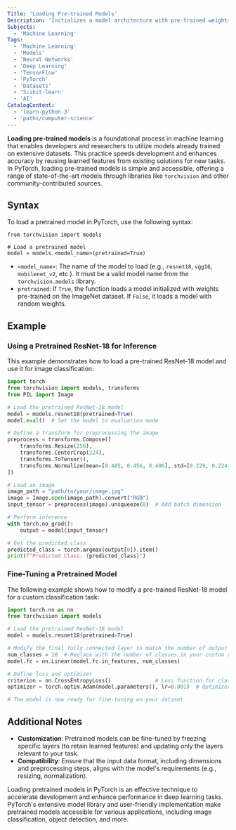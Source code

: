 ```yaml
---
Title: 'Loading Pre-trained Models'
Description: 'Initializes a model architecture with pre-trained weights learned from a large dataset, enabling transfer learning or direct inference.'
Subjects:
  - 'Machine Learning'
Tags:
  - 'Machine Learning'
  - 'Models'
  - 'Neural Networks'
  - 'Deep Learning'
  - 'TensorFlow'
  - 'PyTorch'
  - 'Datasets'
  - 'Scikit-learn'
  - 'AI'
CatalogContent: 
  - 'learn-python-3'
  - 'paths/computer-science'
---
```


**Loading pre-trained models** is a foundational process in machine learning that enables developers and researchers to utilize models already trained on extensive datasets. This practice speeds development and enhances accuracy by reusing learned features from existing solutions for new tasks. In PyTorch, loading pre-trained models is simple and accessible, offering a range of state-of-the-art models through libraries like `torchvision` and other community-contributed sources.

## Syntax

To load a pretrained model in PyTorch, use the following syntax:

```pseudo
from torchvision import models

# Load a pretrained model
model = models.<model_name>(pretrained=True)
```

- `<model_name>`: The name of the model to load (e.g., `resnet18`, `vgg16`, `mobilenet_v2`, etc.). It must be a valid model name from the `torchvision.models` library.
- `pretrained`: If `True`, the function loads a model initialized with weights pre-trained on the ImageNet dataset. If `False`, it loads a model with random weights.

## Example

### Using a Pretrained ResNet-18 for Inference

This example demonstrates how to load a pre-trained ResNet-18 model and use it for image classification:

```py
import torch
from torchvision import models, transforms
from PIL import Image

# Load the pretrained ResNet-18 model
model = models.resnet18(pretrained=True)
model.eval()  # Set the model to evaluation mode

# Define a transform for preprocessing the image
preprocess = transforms.Compose([
    transforms.Resize(256),
    transforms.CenterCrop(224),
    transforms.ToTensor(),
    transforms.Normalize(mean=[0.485, 0.456, 0.406], std=[0.229, 0.224, 0.225]),
])

# Load an image
image_path = "path/to/your/image.jpg"
image = Image.open(image_path).convert("RGB")
input_tensor = preprocess(image).unsqueeze(0)  # Add batch dimension

# Perform inference
with torch.no_grad():
    output = model(input_tensor)

# Get the predicted class
predicted_class = torch.argmax(output[0]).item()
print(f"Predicted Class: {predicted_class}")
```

### Fine-Tuning a Pretrained Model

The following example shows how to modify a pre-trained ResNet-18 model for a custom classification task:

```py
import torch.nn as nn
from torchvision import models

# Load the pretrained ResNet-18 model
model = models.resnet18(pretrained=True)

# Modify the final fully connected layer to match the number of output classes
num_classes = 10  # Replace with the number of classes in your custom dataset
model.fc = nn.Linear(model.fc.in_features, num_classes)

# Define loss and optimizer
criterion = nn.CrossEntropyLoss()              # Loss function for classification
optimizer = torch.optim.Adam(model.parameters(), lr=0.001)  # Optimizer for training

# The model is now ready for fine-tuning on your dataset
```

## Additional Notes

- **Customization**: Pretrained models can be fine-tuned by freezing specific layers (to retain learned features) and updating only the layers relevant to your task.
- **Compatibility**: Ensure that the input data format, including dimensions and preprocessing steps, aligns with the model's requirements (e.g., resizing, normalization).

Loading pretrained models in PyTorch is an effective technique to accelerate development and enhance performance in deep learning tasks. PyTorch's extensive model library and user-friendly implementation make pretrained models accessible for various applications, including image classification, object detection, and more.
